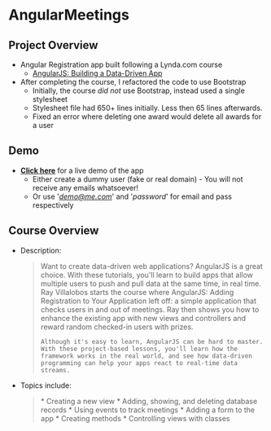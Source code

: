 # AngularMeetings

## Project Overview
* Angular Registration app built following a Lynda.com course
    * [AngularJS: Building a Data-Driven App](https://www.lynda.com/AngularJS-tutorials/AngularJS-Building-Data-Driven-App/421230-2.html)
* After completing the course, I refactored the code to use Bootstrap
    * Initially, the course *did not* use Bootstrap, instead used a single stylesheet
    * Stylesheet file had 650+ lines initially. Less then 65 lines afterwards.
    * Fixed an error where deleting one award would delete all awards for a user

## Demo
* [**Click here**](http://chaudhryatif.github.io/AngularMeetings) for a live demo of the app
   * Either create a dummy user (fake or real domain) - You will not receive any emails whatsoever!
   * Or use '*demo@me.com*' and '*password*' for email and pass respectively

## Course Overview
* Description:
    <blockquote>
      Want to create data-driven web applications? AngularJS is a great choice. With these tutorials, you'll learn to build apps that allow multiple users to push and pull data at the same time, in real time. Ray Villalobos starts the course where AngularJS: Adding Registration to Your Application left off: a simple application that checks users in and out of meetings. Ray then shows you how to enhance the existing app with new views and controllers and reward random checked-in users with prizes.

      Although it's easy to learn, AngularJS can be hard to master. With these project-based lessons, you'll learn how the framework works in the real world, and see how data-driven programming can help your apps react to real-time data streams.
    </blockquote>

* Topics include:
    <blockquote>
      * Creating a new view
      * Adding, showing, and deleting database records
      * Using events to track meetings
      * Adding a form to the app
      * Creating methods
      * Controlling views with classes
    </blockquote>
